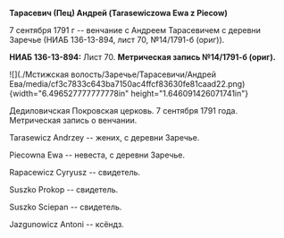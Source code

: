 **Тарасевич (Пец) Андрей (Tarasewiczowa Ewa z Piecow)**

7 сентября 1791 г -- венчание с Андреем Тарасевичем с деревни Заречье
(НИАБ 136-13-894, лист 70, №14/1791-б (ориг)).

**НИАБ 136-13-894:** Лист 70. **Метрическая запись №14/1791-б (ориг).**

![](./Мстижская волость/Заречье/Тарасевичи/Андрей Ева/media/cf3c7833c643ba7150ac4ffcf83630fe81caad22.png){width="6.496527777777778in"
height="1.646091426071741in"}

Дедиловичская Покровская церковь. 7 сентября 1791 года. Метрическая
запись о венчании.

Tarasewicz Andrzey -- жених, с деревни Заречье.

Piecowna Ewa -- невеста, с деревни Заречье.

Rapacewicz Cyryusz -- свидетель.

Suszko Prokop -- свидетель.

Suszko Sciepan -- свидетель.

Jazgunowicz Antoni -- ксёндз.
